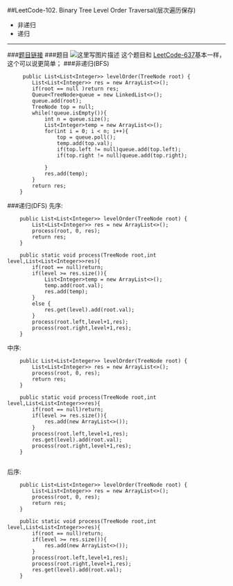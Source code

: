 ﻿##LeetCode-102. Binary Tree Level Order Traversal(层次遍历保存)

 - 非递归
 - 递归
***
###[题目链接](https://leetcode.com/problems/binary-tree-level-order-traversal/description/)
###题目
![这里写图片描述](https://img-blog.csdn.net/20180816143539539?watermark/2/text/aHR0cHM6Ly9ibG9nLmNzZG4ubmV0L3p4enh6eDAxMTk=/font/5a6L5L2T/fontsize/400/fill/I0JBQkFCMA==/dissolve/70)
这个题目和 [LeetCode-637](https://blog.csdn.net/zxzxzx0119/article/details/81738741)基本一样，这个可以说更简单；
###非递归(BFS)

```
	 public List<List<Integer>> levelOrder(TreeNode root) {
        List<List<Integer>> res = new ArrayList<>();
        if(root == null )return res;
        Queue<TreeNode>queue = new LinkedList<>();
        queue.add(root);
        TreeNode top = null;
        while(!queue.isEmpty()){
            int n = queue.size();
            List<Integer>temp = new ArrayList<>();
            for(int i = 0; i < n; i++){
                top = queue.poll();
                temp.add(top.val);
                if(top.left != null)queue.add(top.left);
                if(top.right != null)queue.add(top.right);
            
            }
            res.add(temp);
        }
        return res;
    }
```

###递归(DFS)
先序: 

```
    public List<List<Integer>> levelOrder(TreeNode root) {
        List<List<Integer>> res = new ArrayList<>();
        process(root, 0, res);
        return res;
    }
    
    public static void process(TreeNode root,int level,List<List<Integer>>res){
        if(root == null)return;
        if(level >= res.size()){
            List<Integer>temp = new ArrayList<>();
            temp.add(root.val);
            res.add(temp);
        }
        else {
            res.get(level).add(root.val);
        }
        process(root.left,level+1,res);
        process(root.right,level+1,res);
    }
```

中序: 
```
	public List<List<Integer>> levelOrder(TreeNode root) {
        List<List<Integer>> res = new ArrayList<>();
        process(root, 0, res);
        return res;
    }

    public static void process(TreeNode root,int level,List<List<Integer>>res){
        if(root == null)return;
        if(level >= res.size()){
            res.add(new ArrayList<>());
        }
        process(root.left,level+1,res);
        res.get(level).add(root.val);
        process(root.right,level+1,res);
    }
    
```
后序:

```
    public List<List<Integer>> levelOrder(TreeNode root) {
        List<List<Integer>> res = new ArrayList<>();
        process(root, 0, res);
        return res;
    }

    public static void process(TreeNode root,int level,List<List<Integer>>res){
        if(root == null)return;
        if(level >= res.size()){
            res.add(new ArrayList<>());
        }
        process(root.left,level+1,res);
        process(root.right,level+1,res);
        res.get(level).add(root.val);
    }
    
```